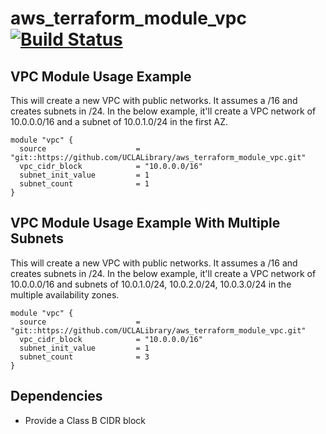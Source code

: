 # aws_terraform_module_vpc [![Build Status](https://travis-ci.com/UCLALibrary/aws_terraform_module_vpc.svg?branch=master)](https://travis-ci.com/UCLALibrary/aws_terraform_module_vpc)

## VPC Module Usage Example
This will create a new VPC with public networks. It assumes a /16 and creates subnets in /24. In the below example, it'll create a VPC network of 10.0.0.0/16 and a subnet of 10.0.1.0/24 in the first AZ.
```
module "vpc" {
  source                    = "git::https://github.com/UCLALibrary/aws_terraform_module_vpc.git"
  vpc_cidr_block            = "10.0.0.0/16"
  subnet_init_value         = 1
  subnet_count              = 1
}
```

## VPC Module Usage Example With Multiple Subnets
This will create a new VPC with public networks. It assumes a /16 and creates subnets in /24. In the below example, it'll create a VPC network of 10.0.0.0/16 and subnets of 10.0.1.0/24, 10.0.2.0/24, 10.0.3.0/24 in the multiple availability zones.
```
module "vpc" {
  source                    = "git::https://github.com/UCLALibrary/aws_terraform_module_vpc.git"
  vpc_cidr_block            = "10.0.0.0/16"
  subnet_init_value         = 1
  subnet_count              = 3
}
```

## Dependencies
* Provide a Class B CIDR block
